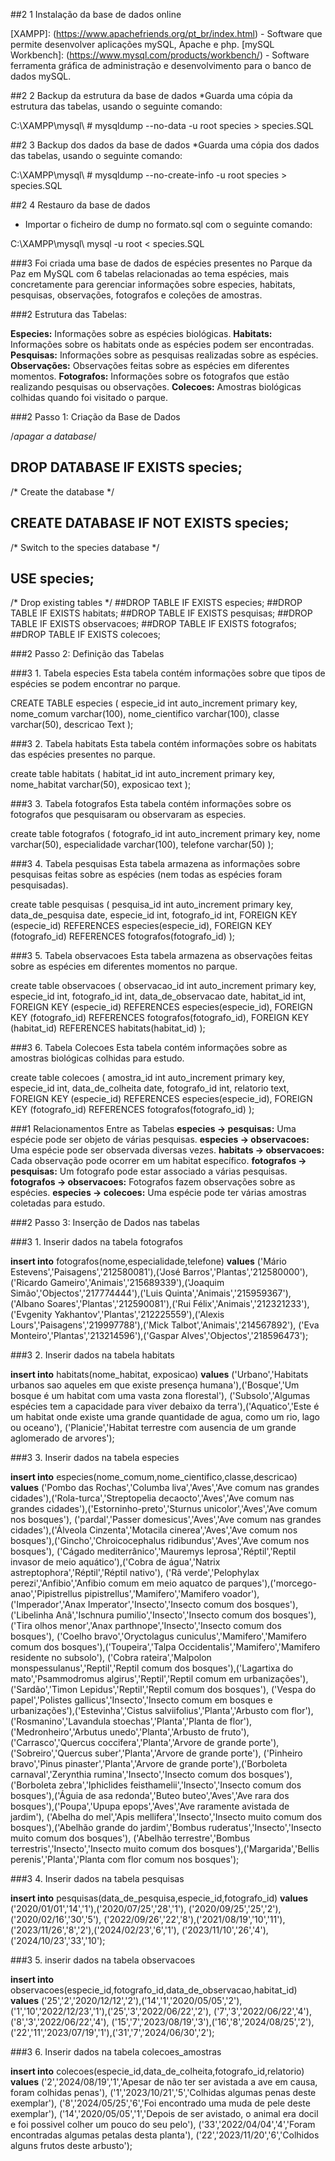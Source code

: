##2 1 Instalação da base de dados online

[XAMPP]: (https://www.apachefriends.org/pt_br/index.html) - Software que permite desenvolver aplicações mySQL, Apache e php.
[mySQL Workbench]: (https://www.mysql.com/products/workbench/) - Software ferramenta gráfica de administração e desenvolvimento para o banco de dados mySQL.

##2 2 Backup da estrutura da base de dados
*Guarda uma cópia da estrutura das tabelas, usando o seguinte comando:

C:\XAMPP\mysql\         # mysqldump --no-data -u root species > species.SQL

##2 3 Backup dos dados da base de dados
*Guarda uma cópia dos dados das tabelas, usando o seguinte comando:

C:\XAMPP\mysql\         # mysqldump --no-create-info -u root species > species.SQL

##2 4 Restauro da base de dados
 * Importar o ficheiro de dump no formato.sql com o seguinte comando:
 
 C:\XAMPP\mysql\ 		mysql -u root < species.SQL


###3 Foi criada uma base de dados de espécies presentes no Parque da Paz em MySQL com 6 tabelas relacionadas ao tema espécies, mais concretamente para gerenciar informações sobre especies, habitats, pesquisas, observações, fotografos e coleções de amostras.


###2 Estrutura das Tabelas:

__Especies:__ Informações sobre as espécies biológicas.
__Habitats:__ Informações sobre os habitats onde as espécies podem ser encontradas.
__Pesquisas:__ Informações sobre as pesquisas realizadas sobre as espécies.
__Observações:__ Observações feitas sobre as espécies em diferentes momentos.
__Fotografos:__ Informações sobre os fotografos que estão realizando pesquisas ou observações.
__Colecoes:__ Amostras biológicas colhidas quando foi visitado o parque.

###2 Passo 1: Criação da Base de Dados

/*apagar a database*/
## DROP DATABASE IF EXISTS species;
/* Create the database */
## CREATE DATABASE IF NOT EXISTS species;
/* Switch to the species database */
## USE species;

/* Drop existing tables  */
##DROP TABLE IF EXISTS especies;
##DROP TABLE IF EXISTS habitats;
##DROP TABLE IF EXISTS pesquisas;
##DROP TABLE IF EXISTS observacoes;
##DROP TABLE IF EXISTS fotografos;
##DROP TABLE IF EXISTS colecoes;

###2 Passo 2: Definição das Tabelas

###3 1. Tabela especies
Esta tabela contém informações sobre que tipos de espécies se podem encontrar no parque.

CREATE TABLE especies (
especie_id int auto_increment primary key,
nome_comum varchar(100),
nome_cientifico varchar(100),
classe varchar(50), 
descricao Text
);


###3 2. Tabela habitats
Esta tabela contém informações sobre os habitats das espécies presentes no parque.


create table habitats (
habitat_id int auto_increment primary key, 
nome_habitat varchar(50),
exposicao text
);

###3 3. Tabela fotografos
Esta tabela contém informações sobre os fotografos que pesquisaram ou observaram as especies.

create table fotografos (
fotografo_id int auto_increment primary key,
nome varchar(50),
especialidade varchar(100),
telefone varchar(50)
);

###3 4. Tabela pesquisas
Esta tabela armazena as informações sobre pesquisas feitas sobre as espécies (nem todas as espécies foram pesquisadas).

create table pesquisas (
pesquisa_id int auto_increment primary key,
data_de_pesquisa date,
especie_id int,
fotografo_id int,
	FOREIGN KEY (especie_id) REFERENCES especies(especie_id),
	FOREIGN KEY (fotografo_id) REFERENCES fotografos(fotografo_id)
);

###3 5. Tabela observacoes
Esta tabela armazena as observações feitas sobre as espécies em diferentes momentos no parque.

create table observacoes (
observacao_id int auto_increment primary key,
especie_id int,
fotografo_id int,
data_de_observacao date,
habitat_id int,
    FOREIGN KEY (especie_id) REFERENCES especies(especie_id),
    FOREIGN KEY (fotografo_id) REFERENCES fotografos(fotografo_id),
    FOREIGN KEY (habitat_id) REFERENCES habitats(habitat_id)
);

###3 6. Tabela Colecoes
Esta tabela contém informações sobre as amostras biológicas colhidas para estudo.

create table colecoes (
amostra_id int auto_increment primary key,
especie_id int,
data_de_colheita date,
fotografo_id int,
relatorio text,
	FOREIGN KEY (especie_id) REFERENCES especies(especie_id),
    FOREIGN KEY (fotografo_id) REFERENCES fotografos(fotografo_id)
);


###1 Relacionamentos Entre as Tabelas
**especies → pesquisas:**  Uma espécie pode ser objeto de várias pesquisas.
**especies → observacoes:** Uma espécie pode ser observada diversas vezes.
**habitats → observacoes:** Cada observação pode ocorrer em um habitat específico.
**fotografos → pesquisas:** Um fotografo pode estar associado a várias pesquisas.
**fotografos → observacoes:** Fotografos fazem observações sobre as espécies.
**especies → colecoes:** Uma espécie pode ter várias amostras coletadas para estudo.


###2 Passo 3: Inserção de Dados nas tabelas

###3 1. Inserir dados na tabela fotografos

**insert into** fotografos(nome,especialidade,telefone) **values**
('Mário Estevens','Paisagens','212580081'),('José Barros','Plantas','212580000'),('Ricardo Gameiro','Animais','215689339'),('Joaquim Simão','Objectos','217774444'),('Luis Quinta','Animais','215959367'),
('Albano Soares','Plantas','212590081'),('Rui Félix','Animais','212321233'),('Evgenity Yakhantov','Plantas','212225559'),('Alexis Lours','Paisagens','219997788'),('Mick Talbot','Animais','214567892'),
('Eva Monteiro','Plantas','213214596'),('Gaspar Alves','Objectos','218596473');

###3 2. Inserir dados na tabela habitats

**insert into** habitats(nome_habitat, exposicao) **values**
('Urbano','Habitats urbanos sao aqueles em que existe presença humana'),('Bosque','Um bosque é um habitat com uma vasta zona florestal'),
('Subsolo','Algumas espécies tem a capacidade para viver debaixo da terra'),('Aquatico','Este é um habitat onde existe uma grande quantidade de agua, como um rio, lago ou oceano'),
('Planicie','Habitat terrestre com ausencia de um grande aglomerado de arvores');


###3 3. Inserir dados na tabela especies

**insert into** especies(nome_comum,nome_cientifico,classe,descricao) **values**
('Pombo das Rochas','Columba liva','Aves','Ave comum nas grandes cidades'),('Rola-turca','Streptopelia decaocto','Aves','Ave comum nas grandes cidades'),('Estorninho-preto','Sturnus unicolor','Aves','Ave comum nos bosques'),
('pardal','Passer domesicus','Aves','Ave comum nas grandes cidades'),('Álveola Cinzenta','Motacila cinerea','Aves','Ave comum nos bosques'),('Gincho','Chroicocephalus ridibundus','Aves','Ave comum nos bosques'),
('Cágado mediterrânico','Mauremys leprosa','Réptil','Reptil invasor de meio aquático'),('Cobra de água','Natrix astreptophora','Réptil','Réptil nativo'),
('Rã verde','Pelophylax perezi','Anfibio','Anfibio comum em meio aquatco de parques'),('morcego-anao','Pipistrellus pipistrellus','Mamifero','Mamifero voador'),('Imperador','Anax Imperator','Insecto','Insecto comum dos bosques'),
('Libelinha Anã','Ischnura pumilio','Insecto','Insecto comum dos bosques'),('Tira olhos menor','Anax parthnope','Insecto','Insecto comum dos bosques'),
('Coelho bravo','Oryctolagus cuniculus','Mamifero','Mamifero comum dos bosques'),('Toupeira','Talpa Occidentalis','Mamifero','Mamifero residente no subsolo'),
('Cobra rateira','Malpolon monspessulanus','Reptil','Reptil comum dos bosques'),('Lagartixa do mato','Psammodromus algirus','Reptil','Reptil comum em urbanizações'),('Sardão','Timon Lepidus','Reptil','Reptil comum dos bosques'),
('Vespa do papel','Polistes gallicus','Insecto','Insecto comum em bosques e urbanizações'),('Estevinha','Cistus salviifolius','Planta','Arbusto com flor'),('Rosmanino','Lavandula stoechas','Planta','Planta de flor'),
('Medronheiro','Arbutus unedo','Planta','Arbusto de fruto'),('Carrasco','Quercus coccifera','Planta','Arvore de grande porte'),('Sobreiro','Quercus suber','Planta','Arvore de grande porte'),
('Pinheiro bravo','Pinus pinaster','Planta','Arvore de grande porte'),('Borboleta carnaval','Zerynthia rumina','Insecto','Insecto comum dos bosques'),
('Borboleta zebra','Iphiclides feisthamelii','Insecto','Insecto comum dos bosques'),('Águia de asa redonda','Buteo buteo','Aves','Ave rara dos bosques'),('Poupa','Upupa epops','Aves','Ave raramente avistada de jardim'),
('Abelha do mel','Apis mellifera','Insecto','Insecto muito comum dos bosques'),('Abelhão grande do jardim','Bombus ruderatus','Insecto','Insecto muito comum dos bosques'),
('Abelhão terrestre','Bombus terrestris','Insecto','Insecto muito comum dos bosques'),('Margarida','Bellis perenis','Planta','Planta com flor comum nos bosques');


###3 4. Inserir dados na tabela pesquisas

**insert into** pesquisas(data_de_pesquisa,especie_id,fotografo_id) **values**
('2020/01/01','14','1'),('2020/07/25','28','1'),
('2020/09/25','25','2'),('2020/02/16','30','5'),
('2022/09/26','22','8'),('2021/08/19','10','11'),
('2023/11/26','8','2'),('2024/02/23','6','1'),
('2023/11/10','26','4'),('2024/10/23','33','10');

###3 5. inserir dados na tabela observacoes

**insert into** observacoes(especie_id,fotografo_id,data_de_observacao,habitat_id) **values**
('25','2','2020/12/12','2'),('14','1','2020/05/05','2'),
('1','10','2022/12/23','1'),('25','3','2022/06/22','2'),
('7','3','2022/06/22','4'),('8','3','2022/06/22','4'),
('15','7','2023/08/19','3'),('16','8','2024/08/25','2'),
('22','11','2023/07/19','1'),('31','7','2024/06/30','2');


###3 6. Inserir dados na tabela colecoes_amostras

**insert into** colecoes(especie_id,data_de_colheita,fotografo_id,relatorio) **values**
('2','2024/08/19','1','Apesar de não ter ser avistada a ave em causa, foram colhidas penas'),
('1','2023/10/21','5','Colhidas algumas penas deste exemplar'),
('8','2024/05/25','6','Foi encontrado uma muda de pele deste exemplar'),
('14','2020/05/05','1','Depois de ser avistado, o animal era docil e foi possivel colher um pouco do seu pelo'),
('33','2022/04/04','4','Foram encontradas algumas petalas desta planta'),
('22','2023/11/20','6','Colhidos alguns frutos deste arbusto');
